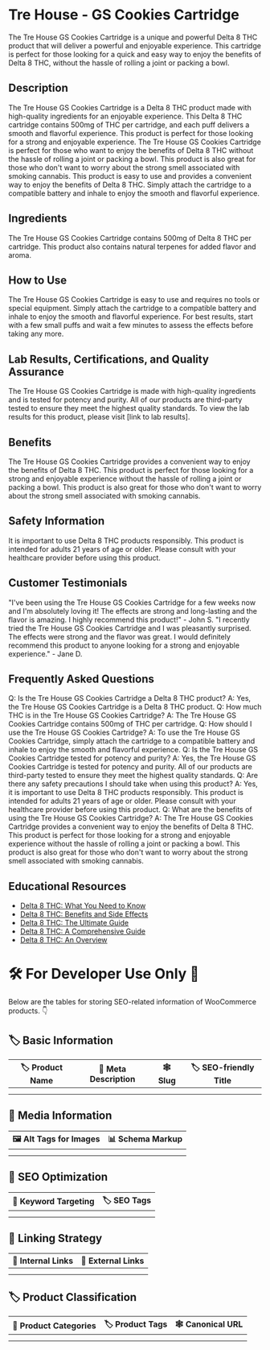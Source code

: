 # Tre House - GS Cookies Cartridge
The Tre House GS Cookies Cartridge is a unique and powerful Delta 8 THC product that will deliver a powerful and enjoyable experience. This cartridge is perfect for those looking for a quick and easy way to enjoy the benefits of Delta 8 THC, without the hassle of rolling a joint or packing a bowl.
## Description
The Tre House GS Cookies Cartridge is a Delta 8 THC product made with high-quality ingredients for an enjoyable experience. This Delta 8 THC cartridge contains 500mg of THC per cartridge, and each puff delivers a smooth and flavorful experience. This product is perfect for those looking for a strong and enjoyable experience.
The Tre House GS Cookies Cartridge is perfect for those who want to enjoy the benefits of Delta 8 THC without the hassle of rolling a joint or packing a bowl. This product is also great for those who don't want to worry about the strong smell associated with smoking cannabis.
This product is easy to use and provides a convenient way to enjoy the benefits of Delta 8 THC. Simply attach the cartridge to a compatible battery and inhale to enjoy the smooth and flavorful experience.
## Ingredients
The Tre House GS Cookies Cartridge contains 500mg of Delta 8 THC per cartridge. This product also contains natural terpenes for added flavor and aroma.
## How to Use
The Tre House GS Cookies Cartridge is easy to use and requires no tools or special equipment. Simply attach the cartridge to a compatible battery and inhale to enjoy the smooth and flavorful experience.
For best results, start with a few small puffs and wait a few minutes to assess the effects before taking any more.
## Lab Results, Certifications, and Quality Assurance
The Tre House GS Cookies Cartridge is made with high-quality ingredients and is tested for potency and purity. All of our products are third-party tested to ensure they meet the highest quality standards. To view the lab results for this product, please visit [link to lab results].
## Benefits
The Tre House GS Cookies Cartridge provides a convenient way to enjoy the benefits of Delta 8 THC. This product is perfect for those looking for a strong and enjoyable experience without the hassle of rolling a joint or packing a bowl. This product is also great for those who don't want to worry about the strong smell associated with smoking cannabis.
## Safety Information
It is important to use Delta 8 THC products responsibly. This product is intended for adults 21 years of age or older. Please consult with your healthcare provider before using this product.
## Customer Testimonials
"I've been using the Tre House GS Cookies Cartridge for a few weeks now and I'm absolutely loving it! The effects are strong and long-lasting and the flavor is amazing. I highly recommend this product!" - John S.
"I recently tried the Tre House GS Cookies Cartridge and I was pleasantly surprised. The effects were strong and the flavor was great. I would definitely recommend this product to anyone looking for a strong and enjoyable experience." - Jane D.
## Frequently Asked Questions
Q: Is the Tre House GS Cookies Cartridge a Delta 8 THC product?
A: Yes, the Tre House GS Cookies Cartridge is a Delta 8 THC product.
Q: How much THC is in the Tre House GS Cookies Cartridge?
A: The Tre House GS Cookies Cartridge contains 500mg of THC per cartridge.
Q: How should I use the Tre House GS Cookies Cartridge?
A: To use the Tre House GS Cookies Cartridge, simply attach the cartridge to a compatible battery and inhale to enjoy the smooth and flavorful experience.
Q: Is the Tre House GS Cookies Cartridge tested for potency and purity?
A: Yes, the Tre House GS Cookies Cartridge is tested for potency and purity. All of our products are third-party tested to ensure they meet the highest quality standards.
Q: Are there any safety precautions I should take when using this product?
A: Yes, it is important to use Delta 8 THC products responsibly. This product is intended for adults 21 years of age or older. Please consult with your healthcare provider before using this product.
Q: What are the benefits of using the Tre House GS Cookies Cartridge?
A: The Tre House GS Cookies Cartridge provides a convenient way to enjoy the benefits of Delta 8 THC. This product is perfect for those looking for a strong and enjoyable experience without the hassle of rolling a joint or packing a bowl. This product is also great for those who don't want to worry about the strong smell associated with smoking cannabis.
## Educational Resources
- [Delta 8 THC: What You Need to Know](https://www.cbdorigin.com/delta-8-thc-what-you-need-to-know/)
- [Delta 8 THC: Benefits and Side Effects](https://www.cannabis-seeds-store.co.uk/blog/delta-8-thc-benefits-side-effects/)
- [Delta 8 THC: The Ultimate Guide](https://www.cbdoil.org/delta-8-thc-guide/)
- [Delta 8 THC: A Comprehensive Guide](https://www.cbdoil.org/delta-8-thc-comprehensive-guide/)
- [Delta 8 THC: An Overview](https://www.cbdoil.org/delta-8-thc-overview/)
# 🛠️ For Developer Use Only 🔐

Below are the tables for storing SEO-related information of WooCommerce products. 👇

## 🏷️ Basic Information 

| 🏷️ Product Name | 📝 Meta Description | 🕸️ Slug | 🏷️ SEO-friendly Title |
| -------------- | ------------------ | ------ | ---------------------- |
|                |                    |        |                        |
|                |                    |        |                        |

## 📸 Media Information

| 🖼️ Alt Tags for Images | 📊 Schema Markup |
| --------------------- | --------------- |
|                       |                 |
|                       |                 |

## 🔎 SEO Optimization

| 🎯 Keyword Targeting | 🏷️ SEO Tags |
| ------------------- | ---------- |
|                     |            |
|                     |            |

## 🔗 Linking Strategy 

| 🔗 Internal Links | 🔗 External Links |
| ---------------- | ---------------- |
|                  |                  |
|                  |                  |

## 🏷️ Product Classification 

| 📂 Product Categories | 🏷️ Product Tags | 🕸️ Canonical URL |
| ------------------ | ------------ | ------------- |
|                    |              |               |
|                    |              |               |
